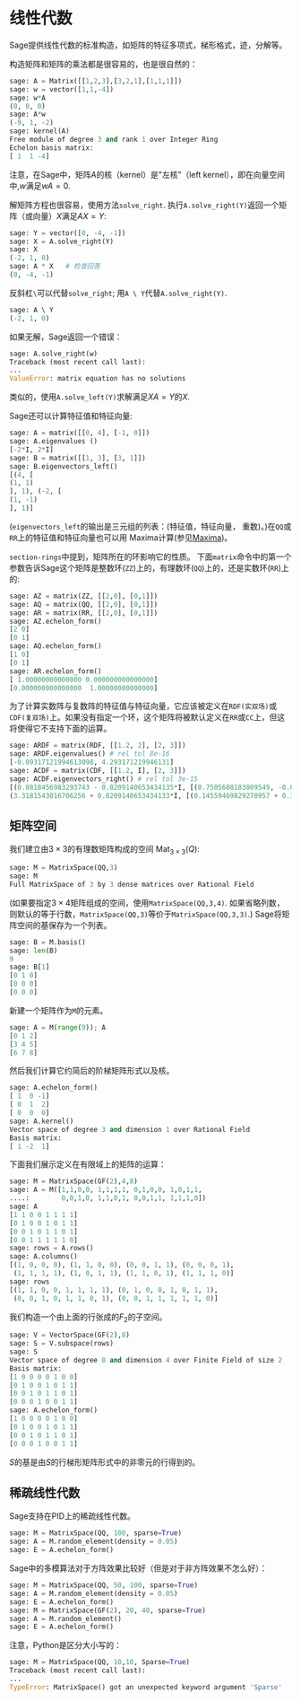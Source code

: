 # 线性代数


Sage提供线性代数的标准构造，如矩阵的特征多项式，梯形格式，迹，分解等。

构造矩阵和矩阵的乘法都是很容易的，也是很自然的：
```py
sage: A = Matrix([[1,2,3],[3,2,1],[1,1,1]])
sage: w = vector([1,1,-4])
sage: w*A
(0, 0, 0)
sage: A*w
(-9, 1, -2)
sage: kernel(A)
Free module of degree 3 and rank 1 over Integer Ring
Echelon basis matrix:
[ 1  1 -4]
```


注意，在Sage中，矩阵$A$的核（kernel）是"左核"（left kernel），即在向量空间中,$w$满足$wA=0$.

解矩阵方程也很容易，使用方法`solve_right`. 执行`A.solve_right(Y)`返回一个矩阵（或向量）$X$满足$AX=Y$:
```py
sage: Y = vector([0, -4, -1])
sage: X = A.solve_right(Y)
sage: X
(-2, 1, 0)
sage: A * X   # 检查回答
(0, -4, -1)
```


反斜杠`\`可以代替`solve_right`; 用`A \ Y`代替`A.solve_right(Y)`.
```py
sage: A \ Y
(-2, 1, 0)
```


如果无解，Sage返回一个错误：
```py
sage: A.solve_right(w)
Traceback (most recent call last):
...
ValueError: matrix equation has no solutions
```


类似的，使用`A.solve_left(Y)`求解满足$XA=Y$的$X$.

Sage还可以计算特征值和特征向量:
```py
sage: A = matrix([[0, 4], [-1, 0]])
sage: A.eigenvalues ()
[-2*I, 2*I]
sage: B = matrix([[1, 3], [3, 1]])
sage: B.eigenvectors_left()
[(4, [
(1, 1)
], 1), (-2, [
(1, -1)
], 1)]

```

(`eigenvectors_left`的输出是三元组的列表：(特征值，特征向量， 重数)。)在`QQ`或`RR`上的特征值和特征向量也可以用 Maxima计算(参见[Maxima](../CH04/04.4_Maxima.md))。

`section-rings`中提到，矩阵所在的环影响它的性质。 下面`matrix`命令中的第一个参数告诉Sage这个矩阵是整数环(`ZZ`)上的，有理数环(`QQ`)上的，还是实数环(`RR`)上的:
```py
sage: AZ = matrix(ZZ, [[2,0], [0,1]])
sage: AQ = matrix(QQ, [[2,0], [0,1]])
sage: AR = matrix(RR, [[2,0], [0,1]])
sage: AZ.echelon_form()
[2 0]
[0 1]
sage: AQ.echelon_form()
[1 0]
[0 1]
sage: AR.echelon_form()
[ 1.00000000000000 0.000000000000000]
[0.000000000000000  1.00000000000000]
```

为了计算实数阵与复数阵的特征值与特征向量，它应该被定义在`RDF(实双场)`或`CDF(复双场)`上。如果没有指定一个环，这个矩阵将被默认定义在`RR`或`CC`上，但这将使得它不支持下面的运算。
```py
sage: ARDF = matrix(RDF, [[1.2, 2], [2, 3]])
sage: ARDF.eigenvalues() # rel tol 8e-16
[-0.09317121994613098, 4.293171219946131]
sage: ACDF = matrix(CDF, [[1.2, I], [2, 3]])
sage: ACDF.eigenvectors_right() # rel tol 3e-15
[(0.8818456983293743 - 0.8209140653434135*I, [(0.7505608183809549, -0.616145932704589 + 0.2387941530333261*I)], 1),
(3.3181543016706256 + 0.8209140653434133*I, [(0.14559469829270957 + 0.3756690858502104*I, 0.9152458258662108)], 1)]
```
## 矩阵空间


我们建立由$3\times 3$的有理数矩阵构成的空间
$\text{Mat}_{3\times 3}(Q)$:
```py
sage: M = MatrixSpace(QQ,3)
sage: M
Full MatrixSpace of 3 by 3 dense matrices over Rational Field
```


(如果要指定$3\times 4$矩阵组成的空间，使用`MatrixSpace(QQ,3,4)`. 如果省略列数，则默认的等于行数，`MatrixSpace(QQ,3)`等价于`MatrixSpace(QQ,3,3)`.)
Sage将矩阵空间的基保存为一个列表。
```py
sage: B = M.basis()
sage: len(B)
9
sage: B[1]
[0 1 0]
[0 0 0]
[0 0 0]
```


新建一个矩阵作为`M`的元素。
```py
sage: A = M(range(9)); A
[0 1 2]
[3 4 5]
[6 7 8]
```


然后我们计算它约简后的阶梯矩阵形式以及核。
```py
sage: A.echelon_form()
[ 1  0 -1]
[ 0  1  2]
[ 0  0  0]
sage: A.kernel()
Vector space of degree 3 and dimension 1 over Rational Field
Basis matrix:
[ 1 -2  1]
```


下面我们展示定义在有限域上的矩阵的运算：
```py
sage: M = MatrixSpace(GF(2),4,8)
sage: A = M([1,1,0,0, 1,1,1,1, 0,1,0,0, 1,0,1,1, 
....:        0,0,1,0, 1,1,0,1, 0,0,1,1, 1,1,1,0])
sage: A
[1 1 0 0 1 1 1 1]
[0 1 0 0 1 0 1 1]
[0 0 1 0 1 1 0 1]
[0 0 1 1 1 1 1 0]
sage: rows = A.rows()
sage: A.columns()
[(1, 0, 0, 0), (1, 1, 0, 0), (0, 0, 1, 1), (0, 0, 0, 1), 
 (1, 1, 1, 1), (1, 0, 1, 1), (1, 1, 0, 1), (1, 1, 1, 0)]
sage: rows
[(1, 1, 0, 0, 1, 1, 1, 1), (0, 1, 0, 0, 1, 0, 1, 1), 
 (0, 0, 1, 0, 1, 1, 0, 1), (0, 0, 1, 1, 1, 1, 1, 0)]
```


我们构造一个由上面的行张成的$F_{2}$的子空间。
```py
sage: V = VectorSpace(GF(2),8)
sage: S = V.subspace(rows)
sage: S
Vector space of degree 8 and dimension 4 over Finite Field of size 2
Basis matrix:
[1 0 0 0 0 1 0 0]
[0 1 0 0 1 0 1 1]
[0 0 1 0 1 1 0 1]
[0 0 0 1 0 0 1 1]
sage: A.echelon_form()
[1 0 0 0 0 1 0 0]
[0 1 0 0 1 0 1 1]
[0 0 1 0 1 1 0 1]
[0 0 0 1 0 0 1 1]
```


$S$的基是由$S$的行梯形矩阵形式中的非零元的行得到的。

## 稀疏线性代数


Sage支持在PID上的稀疏线性代数。
```py
sage: M = MatrixSpace(QQ, 100, sparse=True)
sage: A = M.random_element(density = 0.05)
sage: E = A.echelon_form()
```
                  

Sage中的多模算法对于方阵效果比较好（但是对于非方阵效果不怎么好）：
```py
sage: M = MatrixSpace(QQ, 50, 100, sparse=True)
sage: A = M.random_element(density = 0.05)
sage: E = A.echelon_form()                  
sage: M = MatrixSpace(GF(2), 20, 40, sparse=True)
sage: A = M.random_element()
sage: E = A.echelon_form()
```


注意，Python是区分大小写的：
```py
sage: M = MatrixSpace(QQ, 10,10, Sparse=True)
Traceback (most recent call last):
...
TypeError: MatrixSpace() got an unexpected keyword argument 'Sparse'
```


